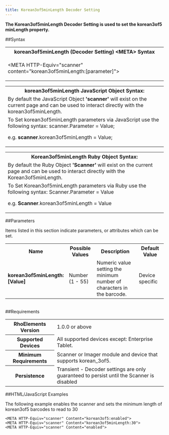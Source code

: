 ```yaml
---
title: Korean3of5minLength Decoder Setting
---
```



<b>
The Korean3of5minLength Decoder Setting is used to set the korean3of5 minLength property.
</b>

##Syntax

<table class="re-table"><tr><th class="tableHeading">korean3of5minLength (Decoder Setting) &lt;META&gt; Syntax
</th></tr><tr><td class="clsSyntaxCells clsOddRow"><p>&lt;META HTTP-Equiv="scanner" content="korean3of5minLength:[parameter]"&gt;</p></td></tr></table>
<table class="re-table"><tr><th class="tableHeading">korean3of5minLength JavaScript Object Syntax:</th></tr><tr><td class="clsSyntaxCells clsOddRow">
By default the JavaScript Object <b>'scanner'</b> will exist on the current page and can be used to interact directly with the korean3of5minLength.
</td></tr><tr><td class="clsSyntaxCells clsEvenRow">
To Set korean3of5minLength parameters via JavaScript use the following syntax: scanner.Parameter = Value;
<P />e.g. <b>scanner</b>.korean3of5minLength = Value;
</td></tr></table>
<table class="re-table"><tr><th class="tableHeading">Korean3of5minLength Ruby Object Syntax:</th></tr><tr><td class="clsSyntaxCells clsOddRow">
By default the Ruby Object <b>'Scanner'</b> will exist on the current page and can be used to interact directly with the Korean3of5minLength.
</td></tr><tr><td class="clsSyntaxCells clsEvenRow">
To Set Korean3of5minLength parameters via Ruby use the following syntax: Scanner.Parameter = Value
<P />e.g. <b>Scanner</b>.korean3of5minLength = Value
</td></tr></table>



##Parameters


Items listed in this section indicate parameters, or attributes which can be set.
<table class="re-table"><col width="20%" /><col width="20%" /><col width="38%" /><col width="22%" /><tr><th class="tableHeading">Name</th><th class="tableHeading">Possible Values</th><th class="tableHeading">Description</th><th class="tableHeading">Default Value</th></tr><tr><td class="clsSyntaxCells clsOddRow"><b>korean3of5minLength:[Value]
</b></td><td class="clsSyntaxCells clsOddRow">Number (1 - 55)</td><td class="clsSyntaxCells clsOddRow">Numeric value setting the minimum number of characters in the barcode.</td><td class="clsSyntaxCells clsOddRow">Device specific</td></tr></table>
<table class="re-table"><col width="78%" /><col width="8%" /><col width="1%" /><col width="5%" /><col width="1%" /><col width="5%" /><col width="2%" /></table>





##Requirements

<table class="re-table"><tr><th class="tableHeading">RhoElements Version</th><td class="clsSyntaxCell clsEvenRow">1.0.0 or above
</td></tr><tr><th class="tableHeading">Supported Devices</th><td class="clsSyntaxCell clsOddRow">All supported devices except: Enterprise Tablet.</td></tr><tr><th class="tableHeading">Minimum Requirements</th><td class="clsSyntaxCell clsOddRow">Scanner or Imager module and device that supports korean_3of5.</td></tr><tr><th class="tableHeading">Persistence</th><td class="clsSyntaxCell clsEvenRow">Transient - Decoder settings are only guaranteed to persist until the Scanner is disabled</td></tr></table>


##HTML/JavaScript Examples

The following example enables the scanner and sets the minimum length of korean3of5 barcodes to read to 30

	<META HTTP-Equiv="scanner" Content="korean3of5:enabled">
	<META HTTP-Equiv="scanner" Content="korean3of5minLength:30">
	<META HTTP-Equiv="scanner" Content="enabled">
					



